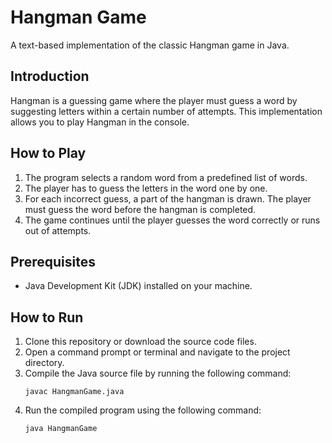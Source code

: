 # Hangman Game
A text-based implementation of the classic Hangman game in Java.

## Introduction
Hangman is a guessing game where the player must guess a word by suggesting letters within a certain number of attempts. This implementation allows you to play Hangman in the console.

## How to Play
1. The program selects a random word from a predefined list of words.
2. The player has to guess the letters in the word one by one.
3. For each incorrect guess, a part of the hangman is drawn. The player must guess the word before the hangman is completed.
4. The game continues until the player guesses the word correctly or runs out of attempts.

## Prerequisites
- Java Development Kit (JDK) installed on your machine.

## How to Run
1. Clone this repository or download the source code files.
2. Open a command prompt or terminal and navigate to the project directory.
3. Compile the Java source file by running the following command:
   ```
   javac HangmanGame.java
   ```
4. Run the compiled program using the following command:
   ```
   java HangmanGame
   ```

